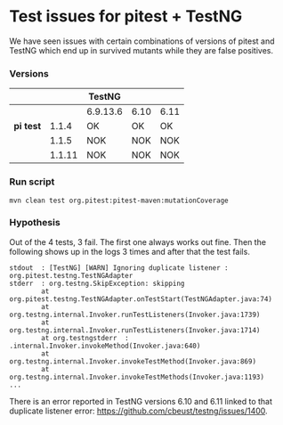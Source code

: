# Test issues for pitest + TestNG

We have seen issues with certain combinations of versions of pitest and TestNG which end up in survived mutants while they are false positives.

### Versions

|             |        | TestNG   |      |      |
|-------------|--------|----------|------|------|
|             |        | 6.9.13.6 | 6.10 | 6.11 |
| **pi test** | 1.1.4  | OK       | OK   | OK   |
|             | 1.1.5  | NOK      | NOK  | NOK  |
|             | 1.1.11 | NOK      | NOK  | NOK  |

### Run script
`mvn clean test org.pitest:pitest-maven:mutationCoverage`

### Hypothesis

Out of the 4 tests, 3 fail. The first one always works out fine.
Then the following shows up in the logs 3 times and after that the test fails.

```
stdout  : [TestNG] [WARN] Ignoring duplicate listener : org.pitest.testng.TestNGAdapter
stderr  : org.testng.SkipException: skipping
        at org.pitest.testng.TestNGAdapter.onTestStart(TestNGAdapter.java:74)
        at org.testng.internal.Invoker.runTestListeners(Invoker.java:1739)
        at org.testng.internal.Invoker.runTestListeners(Invoker.java:1714)
        at org.testngstderr  : .internal.Invoker.invokeMethod(Invoker.java:640)
        at org.testng.internal.Invoker.invokeTestMethod(Invoker.java:869)
        at org.testng.internal.Invoker.invokeTestMethods(Invoker.java:1193)
...
```

There is an error reported in TestNG versions 6.10 and 6.11 linked to that duplicate listener error: https://github.com/cbeust/testng/issues/1400.
